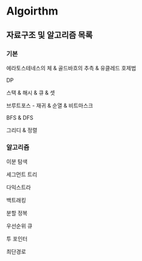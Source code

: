 # Algoirthm
## 자료구조 및 알고리즘 목록
### 기본
에라토스테네스의 체 & 골드바흐의 추측 & 유클레드 호제법

DP

스택 & 해시 & 큐 & 셋

브루트포스 - 재귀 & 순열 & 비트마스크

BFS & DFS

그리디 & 정렬

### 알고리즘
이분 탐색

세그먼트 트리

다익스트라

백트래킹

분할 정복

우선순위 큐

투 포인터

최단경로
